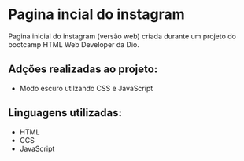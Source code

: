 # Pagina incial do instagram
Pagina inicial do instagram (versão web) criada durante um projeto do bootcamp HTML Web Developer da Dio. 

## Adções realizadas ao projeto:
- Modo escuro utilzando CSS e JavaScript

## Linguagens utilizadas:
- HTML 
- CCS
- JavaScript
